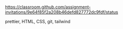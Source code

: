 https://classroom.github.com/assignment-invitations/9e64f85f2a208b46defd827772dc9fdf/status

prettier, HTML, CSS, git, tailwind
